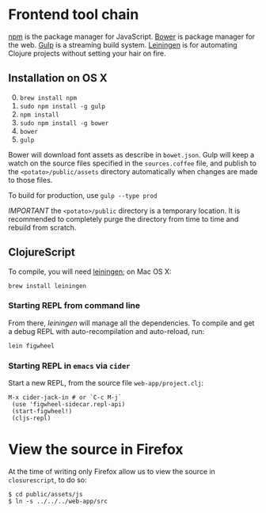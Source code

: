 # Frontend tool chain

[npm](https://www.npmjs.com) is the package manager for JavaScript.
[Bower](http://bower.io) is package manager for the web.
[Gulp](http://gulpjs.com) is a streaming build system.
[Leiningen](http://leiningen.org) is for automating Clojure projects
without setting your hair on fire.

## Installation on OS X

0. `brew install npm`
1. `sudo npm install -g gulp`
2. `npm install`
3. `sudo npm install -g bower`
4. `bower`
5. `gulp`


Bower will download font assets as describe in `bowet.json`. Gulp will
keep a watch on the source files specified in the `sources.coffee`
file, and publish to the `<potato>/public/assets` directory automatically when changes are made to those files.

To build for production, use `gulp --type prod`

*IMPORTANT* the `<potato>/public` directory is a temporary
 location. It is recommended to completely purge the directory from
 time to time and rebuild from scratch.

## ClojureScript

To compile, you will need [leiningen](http://leiningen.org); on Mac OS X:

    brew install leiningen

### Starting REPL from command line
From there, *leiningen* will manage all the dependencies. To compile
and get a debug REPL with auto-recompilation and auto-reload, run:

    lein figwheel

### Starting REPL in `emacs` via `cider`
Start a new REPL, from the source file `web-app/project.clj`:

    M-x cider-jack-in # or `C-c M-j`
     (use 'figwheel-sidecar.repl-api)
     (start-figwheel!)
     (cljs-repl)

# View the source in Firefox

At the time of writing only Firefox allow us to view the source in  `closurescript`, to do
so:

    $ cd public/assets/js
    $ ln -s ../../../web-app/src
